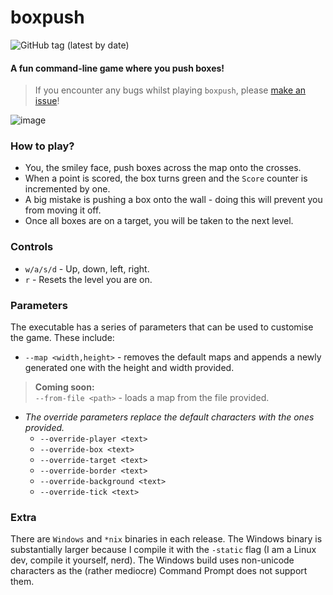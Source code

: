 # boxpush

![GitHub tag (latest by date)](https://img.shields.io/badge/tag-0.3b-success)

#### A fun command-line game where you push boxes!
> If you encounter any bugs whilst playing `boxpush`, please [make an issue](https://github.com/jibstack64/boxpush/issues)!

![image](https://user-images.githubusercontent.com/107510599/200847018-1c50e938-d1d7-41f4-a105-93d45e066f58.png)

### How to play?
- You, the smiley face, push boxes across the map onto the crosses.
- When a point is scored, the box turns green and the `Score` counter is incremented by one.
- A big mistake is pushing a box onto the wall - doing this will prevent you from moving it off.
- Once all boxes are on a target, you will be taken to the next level.

### Controls
- `w/a/s/d` - Up, down, left, right.
- `r` - Resets the level you are on.

### Parameters
The executable has a series of parameters that can be used to customise the game. These include:
- `--map <width,height>` - removes the default maps and appends a newly generated one with the height and width provided.
> **Coming soon:**  
> `--from-file <path>` - loads a map from the file provided. 
- *The override parameters replace the default characters with the ones provided.*
  - `--override-player <text>`
  - `--override-box <text>`
  - `--override-target <text>`
  - `--override-border <text>`
  - `--override-background <text>`
  - `--override-tick <text>`

### Extra
There are `Windows` and `*nix` binaries in each release. The Windows binary is substantially larger because
I compile it with the `-static` flag (I am a Linux dev, compile it yourself, nerd).
The Windows build uses non-unicode characters as the (rather mediocre) Command Prompt does not support them.
